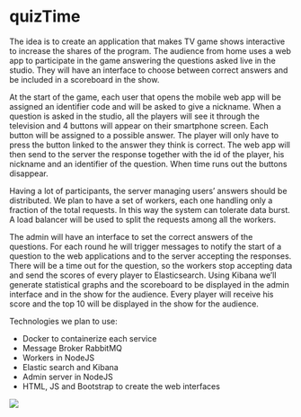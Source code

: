 # quizTime
The idea is to create an application that makes TV game shows interactive to increase the shares of the program. The audience from home uses a web app to participate in the game answering the questions asked live in the studio. They will have an interface to choose between correct answers and be included in a scoreboard in the show.

At the start of the game, each user that opens the mobile web app will be assigned an identifier code and will be asked to give a nickname. When a question is asked in the studio, all the players will see it through the television and 4 buttons will appear on their smartphone screen. Each button will be assigned to a possible answer. The player will only have to press the button linked to the answer they think is correct. The web app will then send to the server the response together with the id of the player, his nickname and an identifier of the question. When time runs out the buttons disappear.

Having a lot of participants, the server managing users’ answers should be distributed. We plan to have a set of workers, each one handling only a fraction of the total requests. In this way the system can tolerate data burst. A load balancer will be used to split the requests among all the workers.

The admin will have an interface to set the correct answers of the questions. For each round he will trigger messages to notify the start of a question to the web applications and to the server accepting the responses. There will be a time out for the question, so the workers stop accepting data and send the scores of every player to Elasticsearch.
Using Kibana we’ll generate statistical graphs and the scoreboard to be displayed in the admin interface and in the show for the audience.
Every player will receive his score and the top 10 will be displayed in the show for the audience.

Technologies we plan to use:
- Docker to containerize each service
- Message Broker RabbitMQ
- Workers in NodeJS
- Elastic search and Kibana
- Admin server in NodeJS
- HTML, JS and Bootstrap to create the web interfaces


<!--
<img src="newschema.png" width="800"> 
-->
<img src="https://lh3.googleusercontent.com/d/1F6Gt38LjMWu5dS4F0HRSNV2ShNFkqkv2">
